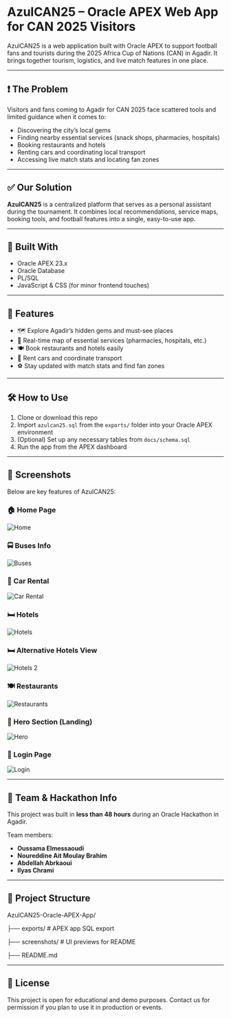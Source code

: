 # AzulCAN25 – Oracle APEX Web App for CAN 2025 Visitors

AzulCAN25 is a web application built with Oracle APEX to support football fans and tourists during the 2025 Africa Cup of Nations (CAN) in Agadir. It brings together tourism, logistics, and live match features in one place.

---

## ❗ The Problem

Visitors and fans coming to Agadir for CAN 2025 face scattered tools and limited guidance when it comes to:

- Discovering the city’s local gems
- Finding nearby essential services (snack shops, pharmacies, hospitals)
- Booking restaurants and hotels
- Renting cars and coordinating local transport
- Accessing live match stats and locating fan zones

----

## ✅ Our Solution

**AzulCAN25** is a centralized platform that serves as a personal assistant during the tournament. It combines local recommendations, service maps, booking tools, and football features into a single, easy-to-use app.

---

## 🔧 Built With

- Oracle APEX 23.x
- Oracle Database
- PL/SQL
- JavaScript & CSS (for minor frontend touches)

---

## 🚀 Features

- 🗺️ Explore Agadir’s hidden gems and must-see places
- 🏥 Real-time map of essential services (pharmacies, hospitals, etc.)
- 🍽️ Book restaurants and hotels easily
- 🚗 Rent cars and coordinate transport
- ⚽ Stay updated with match stats and find fan zones

---

## 🛠️ How to Use

1. Clone or download this repo
2. Import `azulcan25.sql` from the `exports/` folder into your Oracle APEX environment
3. (Optional) Set up any necessary tables from `docs/schema.sql`
4. Run the app from the APEX dashboard

---

## 📸 Screenshots

Below are key features of AzulCAN25:

### 🏠 Home Page
![Home](screenshots/Home%20Page.png)

### 🚍 Buses Info
![Buses](screenshots/Buses.png)

### 🚗 Car Rental
![Car Rental](screenshots/Car%20Rental.png)

### 🛏️ Hotels
![Hotels](screenshots/Hotels.png)

### 🛏️ Alternative Hotels View
![Hotels 2](screenshots/Hotels%202.png)

### 🍽️ Restaurants
![Restaurants](screenshots/Restaurants.png)

### 🙋 Hero Section (Landing)
![Hero](screenshots/Hero.png)

### 🔐 Login Page
![Login](screenshots/login.png)

---

## 👥 Team & Hackathon Info

This project was built in **less than 48 hours** during an Oracle Hackathon in Agadir.

Team members:
- **Oussama Elmessaoudi**
- **Noureddine Ait Moulay Brahim**
- **Abdellah Abrkaoui**
- **Ilyas Chrami**

---

## 📂 Project Structure
AzulCAN25-Oracle-APEX-App/

├── exports/ # APEX app SQL export

├── screenshots/ # UI previews for README

├── README.md

---

## 🔗 License

This project is open for educational and demo purposes. Contact us for permission if you plan to use it in production or events.

